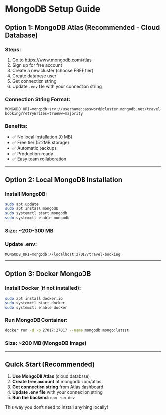 # MongoDB Setup Guide

## Option 1: MongoDB Atlas (Recommended - Cloud Database)

### Steps:
1. Go to https://www.mongodb.com/atlas
2. Sign up for free account
3. Create a new cluster (choose FREE tier)
4. Create database user
5. Get connection string
6. Update `.env` file with your connection string

### Connection String Format:
```
MONGODB_URI=mongodb+srv://username:password@cluster.mongodb.net/travel-booking?retryWrites=true&w=majority
```

### Benefits:
- ✅ No local installation (0 MB)
- ✅ Free tier (512MB storage)
- ✅ Automatic backups
- ✅ Production-ready
- ✅ Easy team collaboration

---

## Option 2: Local MongoDB Installation

### Install MongoDB:
```bash
sudo apt update
sudo apt install mongodb
sudo systemctl start mongodb
sudo systemctl enable mongodb
```

### Size: ~200-300 MB

### Update .env:
```
MONGODB_URI=mongodb://localhost:27017/travel-booking
```

---

## Option 3: Docker MongoDB

### Install Docker (if not installed):
```bash
sudo apt install docker.io
sudo systemctl start docker
sudo systemctl enable docker
```

### Run MongoDB Container:
```bash
docker run -d -p 27017:27017 --name mongodb mongo:latest
```

### Size: ~200 MB (MongoDB image)

---

## Quick Start (Recommended)

1. **Use MongoDB Atlas** (cloud database)
2. **Create free account** at mongodb.com/atlas
3. **Get connection string** from Atlas dashboard
4. **Update .env file** with your connection string
5. **Run the backend**: `npm run dev`

This way you don't need to install anything locally!
